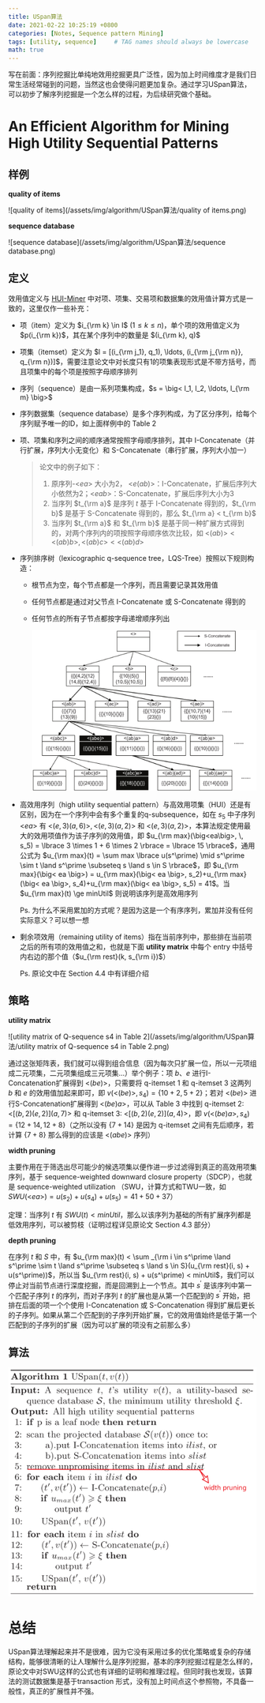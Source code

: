 ```yaml
---
title: USpan算法
date: 2021-02-22 10:25:19 +0800
categories: [Notes, Sequence pattern Mining]
tags: [utility, sequence]     # TAG names should always be lowercase
math: true
---
```


写在前面：序列挖掘比单纯地效用挖掘更具广泛性，因为加上时间维度才是我们日常生活经常碰到的问题，当然这也会使得问题更加复杂。通过学习USpan算法，可以初步了解序列挖掘是一个怎么样的过程，为后续研究做个基础。

# An Efficient Algorithm for Mining High Utility Sequential Patterns

## 样例

**quality of items**

![quality of items](/assets/img/algorithm/USpan算法/quality of items.png)

**sequence database**

![sequence database](/assets/img/algorithm/USpan算法/sequence database.png)

## 定义

效用值定义与 [HUI-Miner](https://suarne.github.io/posts/HUI-Miner%E7%AE%97%E6%B3%95/) 中对项、项集、交易项和数据集的效用值计算方式是一致的，这里仅作一些补充：

+ 项（item）定义为 $i_{\rm k} \in I$ ($1 \le k \le n$)，单个项的效用值定义为 $p(i_{\rm k})$，其在某个序列中的数量是 $(i_{\rm k}, q)$

+ 项集（itemset）定义为 $l = [(i_{\rm j_1}, q_1), \ldots, (i_{\rm j_{\rm n}}, q_{\rm n})]$，需要注意论文中对长度只有1的项集表现形式是不带方括号，而且项集中的每个项是按照字母顺序排列

+ 序列（sequence）是由一系列项集构成，$s = \big< l_1, l_2, \ldots, l_{\rm m} \big>$

+ 序列数据集（sequence database）是多个序列构成，为了区分序列，给每个序列赋予唯一的ID，如上面样例中的 Table 2

+ 项、项集和序列之间的顺序通常按照字母顺序排列，其中 I-Concatenate（并行扩展，序列大小无变化）和 S-Concatenate（串行扩展，序列大小加一）

  > 论文中的例子如下：
  >
  > 1. 原序列-$\big<ea\big>$ 大小为2， $\big<e(ab)\big>$：I-Concatenate，扩展后序列大小依然为2；$\big<eab\big>$：S-Concatenate，扩展后序列大小为3
  > 2. 当序列 $t_{\rm a}$ 是序列 $t$ 基于 I-Concatenate 得到的，$t_{\rm b}$ 是基于 S-Concatenate 得到的，那么 $t_{\rm a} < t_{\rm b}$
  > 3. 当序列 $t_{\rm a}$ 和 $t_{\rm b}$ 是基于同一种扩展方式得到的，对两个序列内的项按照字母顺序依次比较，如 $\big<(ab)\big> < \big<(ab)b\big>, \, \big<(ab)c\big> < \big<(ab)d\big>$

+ 序列排序树（lexicographic q-sequence tree，LQS-Tree）按照以下规则构造：

  + 根节点为空，每个节点都是一个序列，而且需要记录其效用值

  + 任何节点都是通过对父节点 I-Concatenate 或 S-Concatenate 得到的

  + 任何节点的所有子节点都按字母递增顺序列出

    ![LQS-Tree](/assets/img/algorithm/USpan算法/LQS-Tree.png)

+ 高效用序列（high utility sequential pattern）与高效用项集（HUI）还是有区别，因为在一个序列中会有多个重复的q-subsequence，如在 $s_5$ 中子序列 $\big<ea\big>$ 有 $\big<(e, 3)(a, 6)\big>, \, \big<(e,3)(a,2)\big>$ 和 $\big<(e,3)(a,2)\big>$，本算法规定使用最大的效用项值作为该子序列的效用值，即 $u_{\rm max}(\big<ea\big>, \, s_5) = \lbrace 3 \times 1 + 6 \times 2 \rbrace = \lbrace 15 \rbrace$，通用公式为 $u_{\rm max}(t) = \sum max \lbrace u(s^\prime) \mid s^\prime \sim t \land s^\prime \subseteq s \land s \in S \rbrace$，即 $u_{\rm max}(\big< ea \big>) = u_{\rm max}(\big< ea \big>, s_2)+u_{\rm max}(\big< ea \big>, s_4)+u_{\rm max}(\big< ea \big>, s_5) = 41$。当 $u_{\rm max}(t) \ge minUtil$ 则说明该序列是高效用序列

  Ps. 为什么不采用累加的方式呢？是因为这是一个有序序列，累加并没有任何实际意义？可以想一想

+ 剩余项效用（remaining utility of items）指在当前序列中，那些排在当前项之后的所有项的效用值之和，也就是下面 **utility matrix** 中每个 entry 中括号内右边的那个值（$u_{\rm rest}(k, s_{\rm i})$）

  Ps. 原论文中在 Section 4.4 中有详细介绍

## 策略

**utility matrix**

![utility matrix of Q-sequence s4 in Table 2](/assets/img/algorithm/USpan算法/utility matrix of Q-sequence s4 in Table 2.png)

通过这张矩阵表，我们就可以得到组合信息（因为每次只扩展一位，所以一元项组成二元项集，二元项集组成三元项集...）举个例子：项 $b、e$ 进行I-Concatenation扩展得到 $\big< (be) \big>$，只需要将 q-itemset 1 和 q-itemset 3 这两列 $b$ 和 $e$ 的效用值加起来即可，即 $v(\big< (be) \big>, s_4) =\lbrace 10+2, \, 5+2 \rbrace$；若对 $\big< (be) \big>$ 进行S-Concatenation扩展得到 $\big<(be)a\big>$，可以从 Table 3 中找到 q-itemset 2: $\big<[(b, 2)(e, 2)](a, 7)\big>$ 和 q-itemset 3:  $\big<[(b, 2)(e, 2)](a, 4)\big>$，即 $v(\big< (be)a \big>, s_4) = \lbrace 12+14, \, 12+8 \rbrace$（之所以没有 $\lbrace 7+14 \rbrace$ 是因为 q-itemset 之间有先后顺序，若计算 $\lbrace 7+8 \rbrace$ 那么得到的应该是 $\big<(abe)\big>$ 序列）

**width pruning**

主要作用在于筛选出尽可能少的候选项集以便作进一步过滤得到真正的高效用项集序列，基于 sequence-weighted downward closure property（SDCP），也就是 sequence-weighted utilization （SWU，计算方式和TWU一致，如 $SWU(\big< ea \big>) = u(s_2) + u(s_4) + u(s_5) = 41 + 50 + 37$）

定理：当序列 $t$ 有 $SWU(t) < minUtil$，那么以该序列为基础的所有扩展序列都是低效用序列，可以被剪枝（证明过程详见原论文 Section 4.3 部分）

**depth pruning**

在序列 $t$ 和 $S$ 中，有 $u_{\rm max}(t) < \sum _{\rm i \in s^\prime \land s^\prime \sim t \land s^\prime \subseteq s \land s \in S}(u_{\rm rest}(i, s) + u(s^\prime))$，所以当 $u_{\rm rest}(i, s) + u(s^\prime) < minUtil$，我们可以停止对当前节点进行深度挖掘，而是回溯到上一个节点。其中 $s^\prime$ 是该序列中第一个匹配子序列 $t$ 的序列，而对子序列 $t$ 的扩展也是从第一个匹配到的 $s^\prime$ 开始，把排在后面的项一个个使用 I-Concatenation 或 S-Concatenation 得到扩展后更长的子序列。如果从第二个匹配到的子序列开始扩展，它的效用值始终是低于第一个匹配到的子序列的扩展（因为可以扩展的项没有之前那么多）

## 算法

![USpan](/assets/img/algorithm/USpan算法/USpan.png)

# 总结

USpan算法理解起来并不是很难，因为它没有采用过多的优化策略或复杂的存储结构，能够很清晰的让人理解什么是序列挖掘，基本的序列挖掘过程是怎么样的，原论文中对SWU这样的公式也有详细的证明和推理过程。但同时我也发现，该算法的测试数据集是基于transaction 形式，没有加上时间点这个参照物，不具备一般性，真正的扩展性并不强。